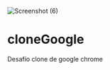 ![Screenshot (6)](https://user-images.githubusercontent.com/58039198/124169722-2e1e6880-da6c-11eb-8a7e-4502c5c18455.png)
# cloneGoogle
Desafío clone de google chrome
